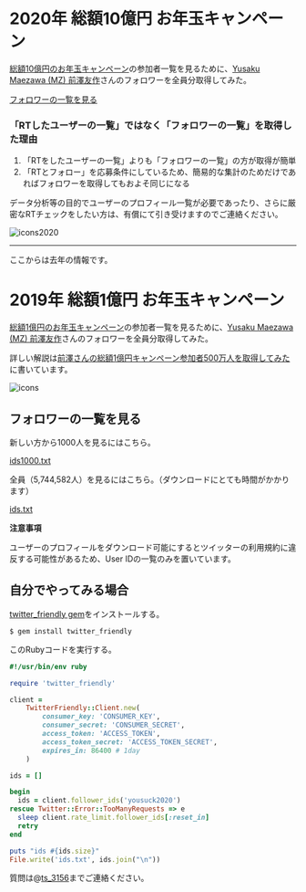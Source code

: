 # 2020年 総額10億円 お年玉キャンペーン

[総額10億円のお年玉キャンペーン](https://twitter.com/yousuck2020/status/1212025675055452160)の参加者一覧を見るために、[Yusaku Maezawa (MZ) 前澤友作](https://twitter.com/yousuck2020)さんのフォロワーを全員分取得してみた。

[フォロワーの一覧を見る](https://github.com/ts-3156/yousuck_followers/blob/master/campaign2020/README.md)

### 「RTしたユーザーの一覧」ではなく「フォロワーの一覧」を取得した理由

1. 「RTをしたユーザーの一覧」よりも「フォロワーの一覧」の方が取得が簡単
1. 「RTとフォロー」を応募条件にしているため、簡易的な集計のためだけであればフォロワーを取得してもおよそ同じになる

データ分析等の目的でユーザーのプロフィール一覧が必要であったり、さらに厳密なRTチェックをしたい方は、有償にて引き受けますのでご連絡ください。

![icons2020](https://ts-3156.github.io/yousuck_followers/icons2020.png)

----

ここからは去年の情報です。

# 2019年 総額1億円 お年玉キャンペーン

[総額1億円のお年玉キャンペーン](https://twitter.com/yousuck2020/status/1081544630754103296)の参加者一覧を見るために、[Yusaku Maezawa (MZ) 前澤友作](https://twitter.com/yousuck2020)さんのフォロワーを全員分取得してみた。

詳しい解説は[前澤さんの総額1億円キャンペーン参加者500万人を取得してみた](https://qiita.com/ts-3156/items/a4dead496520a7dc8933)に書いています。

![icons](https://ts-3156.github.io/yousuck_followers/icons.gif)

## フォロワーの一覧を見る

新しい方から1000人を見るにはこちら。

[ids1000.txt](https://github.com/ts-3156/yousuck_followers/blob/master/campaign2019/ids1000.txt)

全員（5,744,582人）を見るにはこちら。（ダウンロードにとても時間がかかります）

[ids.txt](https://github.com/ts-3156/yousuck_followers/blob/master/campaign2019/ids.txt)

**注意事項**

ユーザーのプロフィールをダウンロード可能にするとツイッターの利用規約に違反する可能性があるため、User IDの一覧のみを置いています。

## 自分でやってみる場合

[twitter_friendly gem](https://github.com/ts-3156/twitter_friendly)をインストールする。

```
$ gem install twitter_friendly
```

このRubyコードを実行する。

```ruby
#!/usr/bin/env ruby

require 'twitter_friendly'

client =
    TwitterFriendly::Client.new(
        consumer_key: 'CONSUMER_KEY',
        consumer_secret: 'CONSUMER_SECRET',
        access_token: 'ACCESS_TOKEN',
        access_token_secret: 'ACCESS_TOKEN_SECRET',
        expires_in: 86400 # 1day
    )

ids = []

begin
  ids = client.follower_ids('yousuck2020')
rescue Twitter::Error::TooManyRequests => e
  sleep client.rate_limit.follower_ids[:reset_in]
  retry
end

puts "ids #{ids.size}"
File.write('ids.txt', ids.join("\n"))
```

質問は@[ts_3156](https://twitter.com/ts_3156)までご連絡ください。
